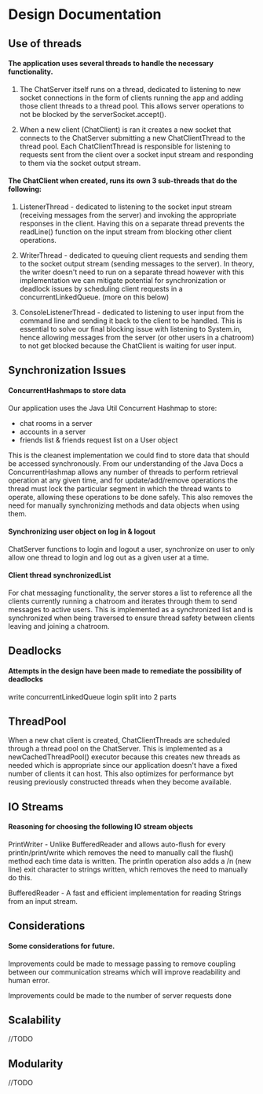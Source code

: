 # Design Documentation

## Use of threads

#### The application uses several threads to handle the necessary functionality.

1. The ChatServer itself runs on a thread, dedicated to listening to new socket connections 
in the form of clients running the app and adding those client threads to a thread pool. 
This allows server operations to not be blocked by the serverSocket.accept().

2. When a new client (ChatClient) is ran it creates a new socket that connects to the ChatServer submitting a new 
ChatClientThread to the thread pool. Each ChatClientThread is responsible for listening to requests sent 
from the client over a socket input stream and responding to them via the socket output stream.

#### The ChatClient when created, runs its own 3 sub-threads that do the following:

1. ListenerThread - dedicated to listening to the socket input stream (receiving messages from the server) 
and invoking the appropriate responses in the client. Having this on a separate thread prevents the 
readLine() function on the input stream from blocking other client operations.

2. WriterThread - dedicated to queuing client requests and sending them to the socket output stream 
(sending messages to the server). In theory, the writer doesn't need to run on a separate thread however 
with this implementation we can mitigate potential for synchronization or deadlock issues by scheduling client requests in a 
concurrentLinkedQueue. (more on this below)

3. ConsoleListenerThread - dedicated to listening to user input from the command line and sending it back to the client 
to be handled. This is essential to solve our final blocking issue with listening to System.in, hence allowing messages 
from the server (or other users in a chatroom) to not get blocked because the ChatClient is waiting for user input. 

## Synchronization Issues 
#### ConcurrentHashmaps to store data
Our application uses the Java Util Concurrent Hashmap to store:
- chat rooms in a server
- accounts in a server
- friends list & friends request list on a User object

This is the cleanest implementation we could find to store data that should be accessed synchronously.
From our understanding of the Java Docs a ConcurrentHashmap allows any number of threads to perform 
retrieval operation at any given time, and for update/add/remove operations the thread must lock the particular 
segment in which the thread wants to operate, allowing these operations to be done safely. 
This also removes the need for manually synchronizing methods and data objects when using them. 

#### Synchronizing user object on log in & logout
ChatServer functions to login and logout a user, synchronize on user to only allow one thread to login 
and log out as a given user at a time.

#### Client thread synchronizedList
For chat messaging functionality, the server stores a list to reference all the clients currently 
running a chatroom and iterates through them to send messages to active users. 
This is implemented as a synchronized list and is synchronized when being traversed to ensure thread 
safety between clients leaving and joining a chatroom.

## Deadlocks
#### Attempts in the design have been made to remediate the possibility of deadlocks
write concurrentLinkedQueue
login split into 2 parts

## ThreadPool
When a new chat client is created, ChatClientThreads are scheduled through a thread pool 
on the ChatServer. This is implemented as a newCachedThreadPool() executor because this creates
new threads as needed which is appropriate since our application doesn't have a fixed number of
clients it can host. This also optimizes for performance byt reusing previously constructed threads
when they become available. 

## IO Streams
#### Reasoning for choosing the following IO stream objects
PrintWriter - Unlike BufferedReader and allows auto-flush for every println/print/write which
removes the need to manually call the flush() method each time data is written.
The println operation also adds a /n (new line) exit character to strings written, which removes the
need to manually do this.
 
BufferedReader - A fast and efficient implementation for reading Strings from an input stream.

## Considerations
#### Some considerations for future.
Improvements could be made to message passing to remove coupling between our communication streams
which will improve readability and human error.  

Improvements could be made to the number of server requests done


## Scalability
//TODO

## Modularity
//TODO